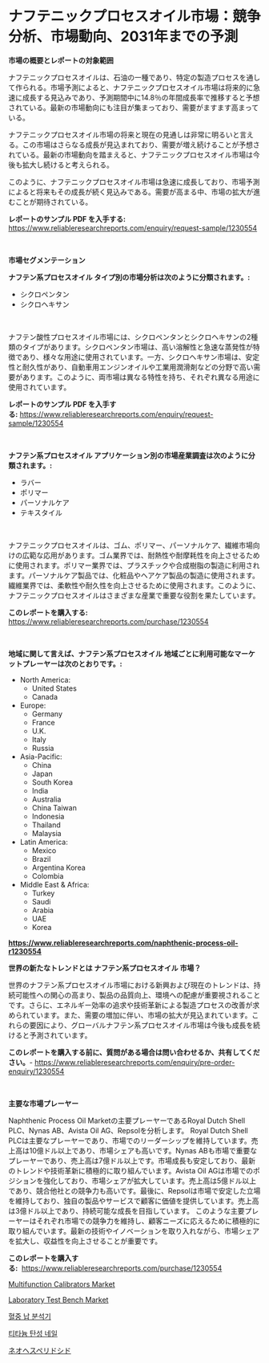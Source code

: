<p><h1>ナフテニックプロセスオイル市場：競争分析、市場動向、2031年までの予測</h1></p><p><strong>市場の概要とレポートの対象範囲</strong></p>
<p><p>ナフテニックプロセスオイルは、石油の一種であり、特定の製造プロセスを通して作られる。市場予測によると、ナフテニックプロセスオイル市場は将来的に急速に成長する見込みであり、予測期間中に14.8％の年間成長率で推移すると予想されている。最新の市場動向にも注目が集まっており、需要がますます高まっている。</p><p>ナフテニックプロセスオイル市場の将来と現在の見通しは非常に明るいと言える。この市場はさらなる成長が見込まれており、需要が増え続けることが予想されている。最新の市場動向を踏まえると、ナフテニックプロセスオイル市場は今後も拡大し続けると考えられる。</p><p>このように、ナフテニックプロセスオイル市場は急速に成長しており、市場予測によると将来もその成長が続く見込みである。需要が高まる中、市場の拡大が進むことが期待されている。</p></p>
<p><strong>レポートのサンプル PDF を入手する:</strong> <a href="https://www.reliableresearchreports.com/enquiry/request-sample/1230554">https://www.reliableresearchreports.com/enquiry/request-sample/1230554</a></p>
<p>&nbsp;</p>
<p><strong>市場セグメンテーション</strong></p>
<p><strong>ナフテン系プロセスオイル タイプ別の市場分析は次のように分類されます。:</strong></p>
<p><ul><li>シクロペンタン</li><li>シクロヘキサン</li></ul></p>
<p>&nbsp;</p>
<p><p>ナフテン酸性プロセスオイル市場には、シクロペンタンとシクロヘキサンの2種類のタイプがあります。シクロペンタン市場は、高い溶解性と急速な蒸発性が特徴であり、様々な用途に使用されています。一方、シクロヘキサン市場は、安定性と耐久性があり、自動車用エンジンオイルや工業用潤滑剤などの分野で高い需要があります。このように、両市場は異なる特性を持ち、それぞれ異なる用途に使用されています。</p></p>
<p><strong>レポートのサンプル PDF を入手する:</strong>&nbsp;<a href="https://www.reliableresearchreports.com/enquiry/request-sample/1230554">https://www.reliableresearchreports.com/enquiry/request-sample/1230554</a></p>
<p>&nbsp;</p>
<p><strong> ナフテン系プロセスオイル アプリケーション別の市場産業調査は次のように分類されます。:</strong></p>
<p><ul><li>ラバー</li><li>ポリマー</li><li>パーソナルケア</li><li>テキスタイル</li></ul></p>
<p>&nbsp;</p>
<p><p>ナフテニックプロセスオイルは、ゴム、ポリマー、パーソナルケア、繊維市場向けの広範な応用があります。ゴム業界では、耐熱性や耐摩耗性を向上させるために使用されます。ポリマー業界では、プラスチックや合成樹脂の製造に利用されます。パーソナルケア製品では、化粧品やヘアケア製品の製造に使用されます。繊維業界では、柔軟性や耐久性を向上させるために使用されます。このように、ナフテニックプロセスオイルはさまざまな産業で重要な役割を果たしています。</p></p>
<p><strong>このレポートを購入する:</strong>&nbsp; <a href="https://www.reliableresearchreports.com/purchase/1230554">https://www.reliableresearchreports.com/purchase/1230554</a></p>
<p>&nbsp;</p>
<p><strong>地域に関して言えば、ナフテン系プロセスオイル 地域ごとに利用可能なマーケットプレーヤーは次のとおりです。:</strong></p>
<p><ul>
    <li>
        North America:
        <ul>
            <li>United States</li>
            <li>Canada</li>
        </ul>
    </li>
    <li>
        Europe:
        <ul>
            <li>Germany</li>
            <li>France</li>
            <li>U.K.</li>
            <li>Italy</li>
            <li>Russia</li>
        </ul>
    </li>
    <li>
        Asia-Pacific:
        <ul>
            <li>China</li>
            <li>Japan</li>
            <li>South Korea</li>
            <li>India</li>
            <li>Australia</li>
            <li>China Taiwan</li>
            <li>Indonesia</li>
            <li>Thailand</li>
            <li>Malaysia</li>
        </ul>
    </li>
    <li>
        Latin America:
        <ul>
            <li>Mexico</li>
            <li>Brazil</li>
            <li>Argentina Korea</li>
            <li>Colombia</li>
        </ul>
    </li>
    <li>
        Middle East & Africa:
        <ul>
            <li>Turkey</li>
            <li>Saudi</li>
            <li>Arabia</li>
            <li>UAE</li>
            <li>Korea</li>
        </ul>
    </li>
    </ul></p>
<p><strong><a href="https://www.reliableresearchreports.com/naphthenic-process-oil-r1230554">https://www.reliableresearchreports.com/naphthenic-process-oil-r1230554</a></strong>&nbsp;</p>
<p><strong>世界の新たなトレンドとは ナフテン系プロセスオイル 市場？</strong></p>
<p><p>世界のナフテン系プロセスオイル市場における新興および現在のトレンドは、持続可能性への関心の高まり、製品の品質向上、環境への配慮が重要視されることです。さらに、エネルギー効率の追求や技術革新による製造プロセスの改善が求められています。また、需要の増加に伴い、市場の拡大が見込まれています。これらの要因により、グローバルナフテン系プロセスオイル市場は今後も成長を続けると予測されています。</p></p>
<p><strong>このレポートを購入する前に、質問がある場合は問い合わせるか、共有してください。</strong>- <a href="https://www.reliableresearchreports.com/enquiry/pre-order-enquiry/1230554">https://www.reliableresearchreports.com/enquiry/pre-order-enquiry/1230554</a></p>
<p>&nbsp;</p>
<p><strong>主要な市場プレーヤー</strong></p>
<p><p>Naphthenic Process Oil Marketの主要プレーヤーであるRoyal Dutch Shell PLC、Nynas AB、Avista Oil AG、Repsolを分析します。 Royal Dutch Shell PLCは主要なプレーヤーであり、市場でのリーダーシップを維持しています。売上高は10億ドル以上であり、市場シェアも高いです。Nynas ABも市場で重要なプレーヤーであり、売上高は7億ドル以上です。市場成長も安定しており、最新のトレンドや技術革新に積極的に取り組んでいます。Avista Oil AGは市場でのポジションを強化しており、市場シェアが拡大しています。売上高は5億ドル以上であり、競合他社との競争力も高いです。最後に、Repsolは市場で安定した立場を維持しており、独自の製品やサービスで顧客に価値を提供しています。売上高は3億ドル以上であり、持続可能な成長を目指しています。 このような主要プレーヤーはそれぞれ市場での競争力を維持し、顧客ニーズに応えるために積極的に取り組んでいます。最新の技術やイノベーションを取り入れながら、市場シェアを拡大し、収益性を向上させることが重要です。</p></p>
<p><strong>このレポートを購入する:</strong>&nbsp;&nbsp;<a href="https://www.reliableresearchreports.com/purchase/1230554">https://www.reliableresearchreports.com/purchase/1230554</a></p>
<p><p><a href="https://view.publitas.com/reportprime-1/multifunction-calibrators-market-size-and-market-trends-complete-industry-overview-2024-to-2031/">Multifunction Calibrators Market</a></p><p><a href="https://github.com/abdelrhmankishk22/Market-Research-Report-List-4/blob/main/laboratory-test-bench-market.md">Laboratory Test Bench Market</a></p><p><a href="https://github.com/vsckjg50460/Market-Research-Report-List-1/blob/main/200679128719.md">혈중 납 분석기</a></p><p><a href="https://github.com/akzkkws047661437/Market-Research-Report-List-1/blob/main/782676228718.md">티타늄 탄성 네일</a></p><p><a href="https://github.com/lrlmopnhwd79300/Market-Research-Report-List-1/blob/main/568875631259.md">ネオヘスペリドシド</a></p></p>